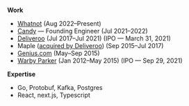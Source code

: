 **Work**

* [Whatnot](https://whatnot.com) (Aug 2022–Present)
* [Candy](https://candy.com) — Founding Engineer (Jul 2021–2022)
* [Deliveroo][deliveroo] (Jul 2017–Jul 2021) (IPO — March 31, 2021)
* Maple ([acquired by Deliveroo][acquisition]) (Sep 2015–Jul 2017)
* [Genius.com](https://genius.com) (May–Sep 2015)
* [Warby Parker](https://warbyparker.com) (Jan 2012–May 2015) (IPO — Sep 29, 2021)

**Expertise**

* Go, Protobuf, Kafka, Postgres
* React, next.js, Typescript

[acquisition]: https://techcrunch.com/2017/05/08/maple-shuts-down/
[deliveroo]: https://deliveroo.co.uk
